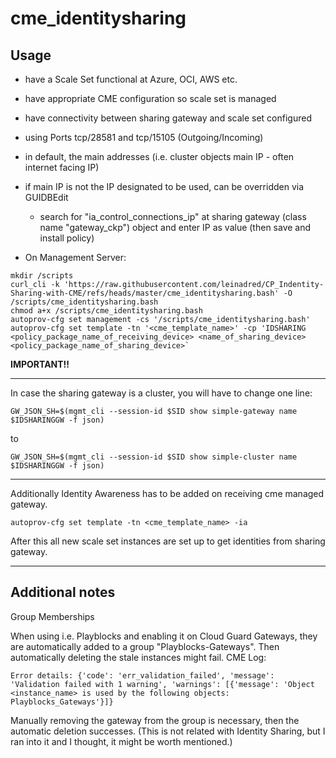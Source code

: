 # cme_identitysharing

## Usage

- have a Scale Set functional at Azure, OCI, AWS etc.
- have appropriate CME configuration so scale set is managed
- have connectivity between sharing gateway and scale set configured
 - using Ports tcp/28581 and tcp/15105 (Outgoing/Incoming)
 - in default, the main addresses (i.e. cluster objects main IP - often internet facing IP)
  - if main IP is not the IP designated to be used, can be overridden via GUIDBEdit
    - search for "ia_control_connections_ip" at sharing gateway (class name "gateway_ckp") object and enter IP as value (then save and install policy)

- On Management Server:

```
mkdir /scripts
curl_cli -k 'https://raw.githubusercontent.com/leinadred/CP_Indentity-Sharing-with-CME/refs/heads/master/cme_identitysharing.bash' -O /scripts/cme_identitysharing.bash
chmod a+x /scripts/cme_identitysharing.bash
autoprov-cfg set management -cs '/scripts/cme_identitysharing.bash'
autoprov-cfg set template -tn '<cme_template_name>' -cp 'IDSHARING <policy_package_name_of_receiving_device> <name_of_sharing_device> <policy_package_name_of_sharing_device>`
```

__IMPORTANT!!__

---

In case the sharing gateway is a cluster, you will have to change one line:

```GW_JSON_SH=$(mgmt_cli --session-id $SID show simple-gateway name $IDSHARINGGW -f json)```

to

```GW_JSON_SH=$(mgmt_cli --session-id $SID show simple-cluster name $IDSHARINGGW -f json)```
 

---


Additionally Identity Awareness has to be added on receiving cme managed gateway. 

```autoprov-cfg set template -tn <cme_template_name> -ia```

After this all new scale set instances are set up to get identities from sharing gateway.

---


## Additional notes

Group Memberships

When using i.e. Playblocks and enabling it on Cloud Guard Gateways, they are automatically added to a group "Playblocks-Gateways". Then automatically deleting the stale instances might fail. CME Log:

```
Error details: {'code': 'err_validation_failed', 'message': 'Validation failed with 1 warning', 'warnings': [{'message': 'Object <instance_name> is used by the following objects: Playblocks_Gateways'}]}
```

Manually removing the gateway from the group is necessary, then the automatic deletion successes. (This is not related with Identity Sharing, but I ran into it and I thought, it might be worth mentioned.)

